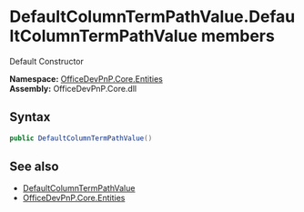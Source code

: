 # DefaultColumnTermPathValue.DefaultColumnTermPathValue members 
 Default Constructor   

**Namespace:** [OfficeDevPnP.Core.Entities](OfficeDevPnP.Core.Entities.md)  
**Assembly:** OfficeDevPnP.Core.dll  
## Syntax
```C#
public DefaultColumnTermPathValue()
```
## See also
- [DefaultColumnTermPathValue](OfficeDevPnP.Core.Entities.DefaultColumnTermPathValue.md)
- [OfficeDevPnP.Core.Entities](OfficeDevPnP.Core.Entities.md)
